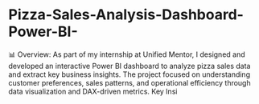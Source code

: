 # Pizza-Sales-Analysis-Dashboard-Power-BI-
📊 Overview: As part of my internship at Unified Mentor, I designed and developed an interactive Power BI dashboard to analyze pizza sales data and extract key business insights. The project focused on understanding customer preferences, sales patterns, and operational efficiency through data visualization and DAX-driven metrics.  Key Insi
